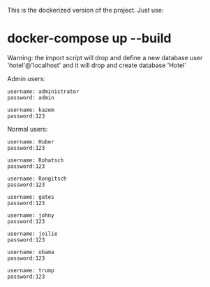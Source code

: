 This is the dockerized version of the project. 
Just use:
# docker-compose up --build

Warning: the import script will drop and define a new database user 'hotel'@'localhost' and it will drop and create database 'Hotel'

Admin users:

    username: administrator
    password: admin 

    username: kazem
    password:123

Normal users: 
    
    username: Huber
    password:123

    username: Rohatsch 
    password:123
    
    username: Rongitsch 
    password:123

    username: gates
    password:123
    
    username: johny
    password:123
    
    username: joilie 
    password:123
    
    username: obama 
    password:123
    
    username: trump 
    password:123
